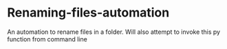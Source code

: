 # Renaming-files-automation
An automation to rename files in a folder. Will also attempt to invoke this py function from command line
